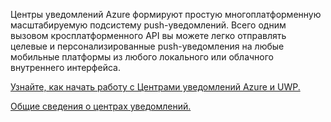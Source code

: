 ﻿Центры уведомлений Azure формируют простую многоплатформенную масштабируемую подсистему push-уведомлений. Всего одним вызовом кросплатформенного API вы можете легко отправлять целевые и персонализированные push-уведомления на любые мобильные платформы из любого локального или облачного внутреннего интерфейса.

[Узнайте, как начать работу с Центрами уведомлений Azure и UWP.](https://docs.microsoft.com/ru-ru/azure/notification-hubs/notification-hubs-windows-store-dotnet-get-started-wns-push-notification)

[Общие сведения о центрах уведомлений.](https://docs.microsoft.com/ru-ru/azure/notification-hubs/notification-hubs-push-notification-overview)
